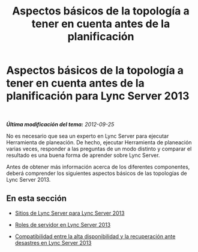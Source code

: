 ﻿---
title: "Aspectos básicos de la topología a tener en cuenta antes de la planificación"
TOCTitle: Aspectos básicos de la topología a tener en cuenta antes de la planificación
ms:assetid: 7376306b-1b80-4776-9261-aa545abb08c6
ms:mtpsurl: https://technet.microsoft.com/es-es/library/Gg398552(v=OCS.15)
ms:contentKeyID: 48275651
ms.date: 01/07/2017
mtps_version: v=OCS.15
ms.translationtype: HT
---

# Aspectos básicos de la topología a tener en cuenta antes de la planificación para Lync Server 2013

 

_**Última modificación del tema:** 2012-09-25_

No es necesario que sea un experto en Lync Server para ejecutar Herramienta de planeación. De hecho, ejecutar Herramienta de planeación varias veces, responder a las preguntas de un modo distinto y comparar el resultado es una buena forma de aprender sobre Lync Server.

Antes de obtener más información acerca de los diferentes componentes, deberá comprender los siguientes aspectos básicos de las topologías de Lync Server 2013.

## En esta sección

  - [Sitios de Lync Server para Lync Server 2013](lync-server-2013-sites.md)

  - [Roles de servidor en Lync Server 2013](lync-server-2013-server-roles.md)

  - [Compatibilidad entre la alta disponibilidad y la recuperación ante desastres en Lync Server 2013](lync-server-2013-high-availability-and-disaster-recovery-support.md)


